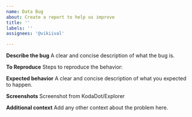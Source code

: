 ```yaml
---
name: Data Bug
about: Create a report to help us improve
title: ''
labels: ''
assignees: '@vikiival'

---
```


**Describe the bug**
A clear and concise description of what the bug is.

**To Reproduce**
Steps to reproduce the behavior:

**Expected behavior**
A clear and concise description of what you expected to happen.

**Screenshots**
Screenshot from KodaDot/Explorer



**Additional context**
Add any other context about the problem here.
